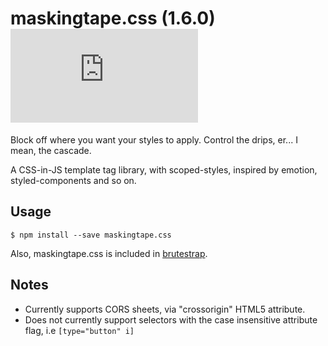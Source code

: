 # maskingtape.css (1.6.0) ![npm](https://img.shields.io/npm/dt/maskingtape.css)

Block off where you want your styles to apply. Control the drips, er... I mean, the cascade.

A CSS-in-JS template tag library, with scoped-styles, inspired by emotion, styled-components and so on.

## Usage

```shell
$ npm install --save maskingtape.css
```

Also, maskingtape.css is included in [brutestrap](https://github.com/crislin2046/brutestrap).

## Notes

- Currently supports CORS sheets, via "crossorigin" HTML5 attribute.
- Does not currently support selectors with the case insensitive attribute flag, i.e `[type="button" i]`
  
